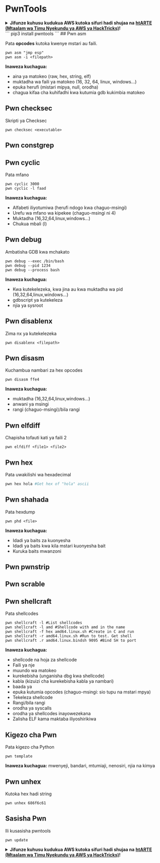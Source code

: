 # PwnTools

<details>

<summary><strong>Jifunze kuhusu kudukua AWS kutoka sifuri hadi shujaa na</strong> <a href="https://training.hacktricks.xyz/courses/arte"><strong>htARTE (Mtaalam wa Timu Nyekundu ya AWS ya HackTricks)</strong></a><strong>!</strong></summary>

Njia nyingine za kusaidia HackTricks:

* Ikiwa unataka kuona **kampuni yako ikitangazwa kwenye HackTricks** au **kupakua HackTricks kwa PDF** Angalia [**MIPANGO YA KUJIUNGA**](https://github.com/sponsors/carlospolop)!
* Pata [**bidhaa rasmi za PEASS & HackTricks**](https://peass.creator-spring.com)
* Gundua [**Familia ya PEASS**](https://opensea.io/collection/the-peass-family), mkusanyiko wetu wa [**NFTs**](https://opensea.io/collection/the-peass-family) za kipekee
* **Jiunge na** 💬 [**Kikundi cha Discord**](https://discord.gg/hRep4RUj7f) au kikundi cha [**telegram**](https://t.me/peass) au **tufuate** kwenye **Twitter** 🐦 [**@hacktricks\_live**](https://twitter.com/hacktricks\_live)**.**
* **Shiriki mbinu zako za kudukua kwa kuwasilisha PRs kwa** [**HackTricks**](https://github.com/carlospolop/hacktricks) na [**HackTricks Cloud**](https://github.com/carlospolop/hacktricks-cloud) repos za github.

</details>
```
pip3 install pwntools
```
## Pwn asm

Pata **opcodes** kutoka kwenye mstari au faili.
```
pwn asm "jmp esp"
pwn asm -i <filepath>
```
**Inaweza kuchagua:**

* aina ya matokeo (raw, hex, string, elf)
* muktadha wa faili ya matokeo (16, 32, 64, linux, windows...)
* epuka herufi (mistari mipya, null, orodha)
* chagua kifaa cha kuhifadhi kwa kutumia gdb kukimbia matokeo

## **Pwn checksec**

Skripti ya Checksec
```
pwn checksec <executable>
```
## Pwn constgrep

## Pwn cyclic

Pata mfano
```
pwn cyclic 3000
pwn cyclic -l faad
```
**Inaweza kuchagua:**

* Alfabeti iliyotumiwa (herufi ndogo kwa chaguo-msingi)
* Urefu wa mfano wa kipekee (chaguo-msingi ni 4)
* Muktadha (16,32,64,linux,windows...)
* Chukua mbali (l) 

## Pwn debug

Ambatisha GDB kwa mchakato
```
pwn debug --exec /bin/bash
pwn debug --pid 1234
pwn debug --process bash
```
**Inaweza kuchagua:**

* Kwa kutekelezeka, kwa jina au kwa muktadha wa pid (16,32,64,linux,windows...)
* gdbscript ya kutekeleza
* njia ya sysroot

## Pwn disablenx

Zima nx ya kutekelezeka
```
pwn disablenx <filepath>
```
## Pwn disasm

Kuchambua nambari za hex opcodes
```
pwn disasm ffe4
```
**Inaweza kuchagua:**

* muktadha (16,32,64,linux,windows...)
* anwani ya msingi
* rangi (chaguo-msingi)/bila rangi

## Pwn elfdiff

Chapisha tofauti kati ya faili 2
```
pwn elfdiff <file1> <file2>
```
## Pwn hex

Pata uwakilishi wa hexadecimal
```bash
pwn hex hola #Get hex of "hola" ascii
```
## Pwn shahada

Pata hexdump
```
pwn phd <file>
```
**Inaweza kuchagua:**

* Idadi ya baits za kuonyesha
* Idadi ya baits kwa kila mstari kuonyesha bait
* Kuruka baits mwanzoni

## Pwn pwnstrip

## Pwn scrable

## Pwn shellcraft

Pata shellcodes
```
pwn shellcraft -l #List shellcodes
pwn shellcraft -l amd #Shellcode with amd in the name
pwn shellcraft -f hex amd64.linux.sh #Create in C and run
pwn shellcraft -r amd64.linux.sh #Run to test. Get shell
pwn shellcraft .r amd64.linux.bindsh 9095 #Bind SH to port
```
**Inaweza kuchagua:**

* shellcode na hoja za shellcode
* Faili ya nje
* muundo wa matokeo
* kurekebisha (unganisha dbg kwa shellcode)
* kabla (kizuizi cha kurekebisha kabla ya nambari)
* baada ya
* epuka kutumia opcodes (chaguo-msingi: sio tupu na mstari mpya)
* Tekeleza shellcode
* Rangi/bila rangi
* orodha ya syscalls
* orodha ya shellcodes inayowezekana
* Zalisha ELF kama maktaba iliyoshirikiwa

## Kigezo cha Pwn

Pata kigezo cha Python
```
pwn template
```
**Inaweza kuchagua:** mwenyeji, bandari, mtumiaji, nenosiri, njia na kimya

## Pwn unhex

Kutoka hex hadi string
```
pwn unhex 686f6c61
```
## Sasisha Pwn

Ili kusasisha pwntools
```
pwn update
```
<details>

<summary><strong>Jifunze kuhusu kudukua AWS kutoka sifuri hadi shujaa na</strong> <a href="https://training.hacktricks.xyz/courses/arte"><strong>htARTE (Mtaalam wa Timu Nyekundu ya AWS ya HackTricks)</strong></a><strong>!</strong></summary>

Njia nyingine za kusaidia HackTricks:

* Ikiwa unataka kuona **kampuni yako ikitangazwa kwenye HackTricks** au **kupakua HackTricks kwa PDF** Angalia [**MIPANGO YA KUJIUNGA**](https://github.com/sponsors/carlospolop)!
* Pata [**bidhaa rasmi za PEASS & HackTricks**](https://peass.creator-spring.com)
* Gundua [**Familia ya PEASS**](https://opensea.io/collection/the-peass-family), mkusanyiko wetu wa [**NFTs**](https://opensea.io/collection/the-peass-family) za kipekee
* **Jiunge na** 💬 [**Kikundi cha Discord**](https://discord.gg/hRep4RUj7f) au kikundi cha [**telegram**](https://t.me/peass) au **tufuate** kwenye **Twitter** 🐦 [**@hacktricks\_live**](https://twitter.com/hacktricks\_live)**.**
* **Shiriki mbinu zako za kudukua kwa kuwasilisha PRs kwa** [**HackTricks**](https://github.com/carlospolop/hacktricks) na [**HackTricks Cloud**](https://github.com/carlospolop/hacktricks-cloud) repos za github.

</details>

